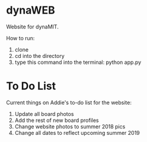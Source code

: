 # dynaWEB
Website for dynaMIT.

How to run:
1) clone
2) cd into the directory
2) type this command into the terminal: python app.py


# To Do List
Current things on Addie's to-do list for the website:
1) Update all board photos
2) Add the rest of new board profiles
3) Change website photos to summer 2018 pics
4) Change all dates to reflect upcoming summer 2019
